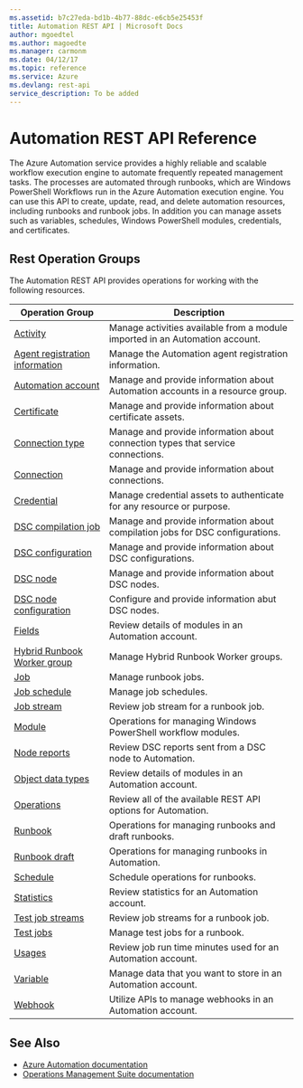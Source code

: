 ```yaml
---
ms.assetid: b7c27eda-bd1b-4b77-88dc-e6cb5e25453f
title: Automation REST API | Microsoft Docs
author: mgoedtel
ms.author: magoedte
ms.manager: carmonm
ms.date: 04/12/17
ms.topic: reference
ms.service: Azure
ms.devlang: rest-api
service_description: To be added
---
```


# Automation REST API Reference
The Azure Automation service provides a highly reliable and scalable workflow execution engine to automate frequently repeated management tasks. The processes are automated through runbooks, which are Windows PowerShell Workflows run in the Azure Automation execution engine. You can use this API to create, update, read, and delete automation resources, including runbooks and runbook jobs. In addition you can manage assets such as variables, schedules, Windows PowerShell modules, credentials, and certificates. 

## Rest Operation Groups
The Automation REST API provides operations for working with the following resources.

|Operation Group | Description |
|----------------|-------------|
| [Activity](~/docs-ref-autogen/automation/activity.yml) | Manage activities available from a module imported in an Automation account.|  
| [Agent registration information](~/docs-ref-autogen/automation/agentregistrationinformation.yml) | Manage the Automation agent registration information.|  
|[Automation account](~/docs-ref-autogen/automation/automationaccount.yml) | Manage and provide information about Automation accounts in a resource group.|  
| [Certificate](~/docs-ref-autogen/automation/certificate.yml) | Manage and provide information about certificate assets.|  
| [Connection type](~/docs-ref-autogen/automation/connectiontype.yml) | Manage and provide information about connection types that service connections.|  
| [Connection](~/docs-ref-autogen/automation/connection.yml) | Manage and provide information about connections.|  
| [Credential](~/docs-ref-autogen/automation/credential.yml) | Manage credential assets to authenticate for any resource or purpose.|  
| [DSC compilation job](~/docs-ref-autogen/automation/dsccompilationjob.yml) | Manage and provide information about compilation jobs for DSC configurations.|  
| [DSC configuration](~/docs-ref-autogen/automation/dscconfiguration.yml) | Manage and provide information about DSC configurations.|  
| [DSC node](~/docs-ref-autogen/automation/dscnode.yml) | Manage and provide information about DSC nodes.|  
| [DSC node configuration](~/docs-ref-autogen/automation/dscnodeconfiguration.yml) | Configure and provide information abut DSC nodes.|  
| [Fields](~/docs-ref-autogen/automation/fields.yml) | Review details of modules in an Automation account.|  
| [Hybrid Runbook Worker group](~/docs-ref-autogen/automation/hybridrunbookworkergroup.yml) | Manage Hybrid Runbook Worker groups.|  
| [Job](~/docs-ref-autogen/automation/job.yml) |Manage runbook jobs.|  
| [Job schedule](~/docs-ref-autogen/automation/jobschedule.yml) | Manage job schedules.|  
| [Job stream](~/docs-ref-autogen/automation/jobstream.yml) | Review job stream for a runbook job. |  
| [Module](~/docs-ref-autogen/automation/module.yml) | Operations for managing Windows PowerShell workflow modules.|  
| [Node reports](~/docs-ref-autogen/automation/nodereports.yml) | Review DSC reports sent from a DSC node to Automation.|  
| [Object data types](~/docs-ref-autogen/automation/objectdatatypes.yml) | Review details of modules in an Automation account.|  
| [Operations](~/docs-ref-autogen/automation/operations.yml) | Review all of the available REST API options for Automation.|   
| [Runbook](~/docs-ref-autogen/automation/runbook.yml) | Operations for managing runbooks and draft runbooks.|  
| [Runbook draft](~/docs-ref-autogen/automation/runbookdraft.yml) | Operations for managing runbooks in Automation. |  
| [Schedule](~/docs-ref-autogen/automation/schedule.yml) | Schedule operations for runbooks.|  
| [Statistics](~/docs-ref-autogen/automation/statistics.yml) | Review statistics for an Automation account.|  
| [Test job streams](~/docs-ref-autogen/automation/testjobstreams.yml) | Review job streams for a runbook job.|  
| [Test jobs](~/docs-ref-autogen/automation/testjobs.yml) | Manage test jobs for a runbook.|  
| [Usages](~/docs-ref-autogen/automation/usages.yml) | Review job run time minutes used for an Automation account.|  
| [Variable](~/docs-ref-autogen/automation/variable.yml) | Manage data that you want to store in an Automation account.|  
| [Webhook](~/docs-ref-autogen/automation/webhook.yml) | Utilize APIs to manage webhooks in an Automation account.|  

## See Also
* [Azure Automation documentation](https://docs.microsoft.com/azure/automation)
* [Operations Management Suite documentation](http://docs.microsoft.com/azure/operations-management-suite/operations-management-suite-overview)
